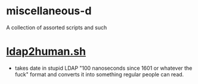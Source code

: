 # miscellaneous-d

A collection of assorted scripts and such

# [ldap2human.sh](ldap2human.sh)
- takes date in stupid LDAP "100 nanoseconds since 1601 or whatever the fuck" format and converts it into something regular people can read.
 

